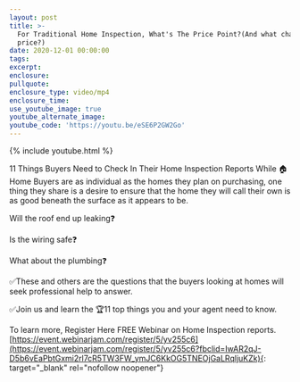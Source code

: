 ```yaml
---
layout: post
title: >-
  For Traditional Home Inspection, What's The Price Point?(And what changes the
  price?)
date: 2020-12-01 00:00:00
tags:
excerpt:
enclosure:
pullquote:
enclosure_type: video/mp4
enclosure_time:
use_youtube_image: true
youtube_alternate_image:
youtube_code: 'https://youtu.be/eSE6P2GW2Go'
---
```


{% include youtube.html %}

11 Things Buyers Need to Check In Their Home Inspection Reports While 🏠 Home Buyers are as individual as the homes they plan on purchasing, one thing they share is a desire to ensure that the home they will call their own is as good beneath the surface as it appears to be.

Will the roof end up leaking❓

Is the wiring safe❓

What about the plumbing❓

✅These and others are the questions that the buyers looking at homes will seek professional help to answer.

✅Join us and learn the 🏆11 top things you and your agent need to know.

To learn more, Register Here FREE Webinar on Home Inspection reports.[https://event.webinarjam.com/register/5/yv255c6](https://event.webinarjam.com/register/5/yv255c6?fbclid=IwAR2qJ-D5b6vEaPbtGxmi2rl7cR5TW3FW_ymJC6KkOG5TNEOjGaLRqljuKZk){: target="_blank" rel="nofollow noopener"}
